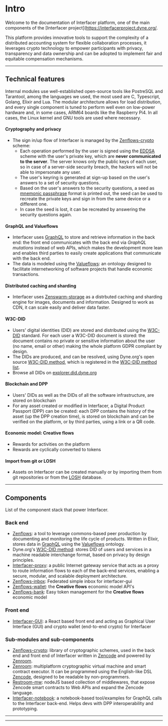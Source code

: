 <!--
SPDX-License-Identifier: AGPL-3.0-or-later
Copyright (C) 2022-2023 Dyne.org foundation <foundation@dyne.org>.

This program is free software: you can redistribute it and/or modify
it under the terms of the GNU Affero General Public License as
published by the Free Software Foundation, either version 3 of the
License, or (at your option) any later version.

This program is distributed in the hope that it will be useful,
but WITHOUT ANY WARRANTY; without even the implied warranty of
MERCHANTABILITY or FITNESS FOR A PARTICULAR PURPOSE.  See the
GNU Affero General Public License for more details.

You should have received a copy of the GNU Affero General Public License
along with this program.  If not, see <https://www.gnu.org/licenses/>.
-->

# Intro

Welcome to the documentation of Interfacer platform, one of the main components of the [Interfacer project](https://interfacerproject.dyne.org/.

This platform provides innovative tools to support the complexity of a distributed accounting system for flexible collaboration processes, it leverages crypto technology to empower participants with privacy, transparency and data ownership and can be adopted to implement fair and equitable compensation mechanisms.


---------------------------

## Technical features

Internal modules use well-established open-source tools like PostreSQL and Tarantool, among the languages we used, the most used are C, Typescript, Golang, Elixir and Lua. The
modular architecture allows for load distribution, and every single component is tuned to perform
well even on low-power hardware and, in some cases, ARM64 boards like the Raspberry Pi4. In all
cases, the Linux kernel and GNU tools are used where necessary.

#### Cryptography and privacy
* The sign in/up flow of Interfacer is managed by the [Zenflows-crypto](/pages/zenflows-crypto) scheme: 
  - Each operation performed by the user is signed using the [EDDSA](https://datatracker.ietf.org/doc/rfc8032/) scheme with the user's private key, which are **never communicated to the server**. The server knows only the public keys of each user, so in case of a server-side security breach, the hackers will not be able to impersonate any user. 
  - The user's keyring is generated at sign-up based on the user's answers to a set of security questions.
  - Based on the user's answers to the security questions, a seed as [mnemonic passphrase](https://github.com/bitcoin/bips/blob/master/bip-0039.mediawiki) format is printed out, the seed can be used to recreate the private keys and sign in from the same device or a different one. 
  - In case the seed is lost, it can be recreated by answering the security questions again.

#### GraphQL and Valueflows
* Interfacer uses [GraphQL](https://graphql.org/) to store and retrieve information in the back end: the front end communicates with the back end via *GraphQL mutations* instead of web APIs, which makes the development more lean and enables third parties to easily create applications that communicate with the back end.
* The data is modeled using the [Valueflows](https://www.valueflo.ws/): an ontology designed to facilitate internetworking of software projects that handle economic transactions.

#### Distributed caching and sharding
* Interfacer uses [Zenswarm-storage](/pages/zenswarm-storage.md) as a distrbuted caching and sharding engine for images, documents and information. Designed to work as CDN, it can scale easily and deliver data faster. 

#### W3C-DID 
* Users' digital identities (DID) are stored and distributed using the [W3C-DID](https://www.w3.org/TR/did-core/) standard. For each user a W3C-DID document is stored: the document contains no private or sensitive information about the user (no name, email or other) making the whole platform GDPR compliant by design.
* The DIDs are produced, and can be resolved, using Dyne.org's open source [W3C-DID method](https://dyne.org/W3C-DID/), which is registered in the [W3C-DID method list](https://www.w3.org/TR/did-spec-registries/#did-methods).
* Browse all DIDs on [explorer.did.dyne.org](http://explorer.did.dyne.org/)

#### Blockchain and DPP
* Users' DIDs as well as the DIDs of all the software infrastructure, are stored on blockchain
* For any asset created or modified in Interfacer, a Digital Product Passport (DPP) can be created: each DPP contains the  history of the asset (up the DPP creation time), is stored on blockchain and can be verified on the platform, or by third parties, using a link or a QR code.

#### Economic model: **Creative flows** 
* Rewards for activities on the platform
* Rewards are cyclically converted to tokens

#### Import from git or LOSH
* Assets on Interfacer can be created manually or by importing them from git repositories or from the [LOSH](https://losh.opennext.eu/) database.

---------------------------

## Components

List of the component stack that power Interfacer.

### Back end

* [Zenflows](/pages/zenflows.md): a tool to leverage commons-based peer production by documenting and monitoring the life cycle of products. Written in Elixir, stores data in [GraphQL](https://graphql.org/) using the [Valueflows](https://www.valueflo.ws/) ontology.
* Dyne.org's [W3C-DID method](https://dyne.org/W3C-DID/): stores DID of users and services in a machine readable interchange format, based on privacy by design principles.
* [Interfacer-proxy](https://github.com/interfacerproject/interfacer-proxy): a public Internet gateway service that acts as a proxy to route information flows to each of the back-end services, enabling a secure, modular, and scalable deployment architecture.
* [Zenflows-inbox](https://github.com/interfacerproject/zenflows-inbox): Federated simple inbox for interfacer-gui
* [Zenflows-wallet](https://github.com/interfacerproject/zenflows-wallet): the **Creative flows** economic model API's
* [Zenflows-bank](https://github.com/interfacerproject/zenflows-bank): Easy token management for the **Creative flows** economic model

<!-- * [Zenswarm-storage](/pages/zenswarm-storage.md): a distrbuted caching and sharding engine, powered by Tarantool  
* [Fabchain](/pages/fabchain.md): a bloat-free toolbox to create and operate new blockchains based on ethereum technology --> 


### Front end

* [Interfacer-GUI](/pages/interfacer-gui.md): a React based front end and acting as Graphical User Interface (GUI) and crypto wallet (end-to-end crypto) for Interfacer

<!--
* **Loshifacer** [... learn more about Loshifacer](/pages/loshifacer.md)
-->

### Sub-modules and sub-components

* [Zenflows-crypto](/pages/zenflows-crypto): library of cryptographic schemes, used in the back end and front end of Interfacer written in [Zencode](https://decodeproject.eu/blog/smart-contracts-english-speaker.html) and powered by [Zenroom](https://zenroom.org/).
* [Zenroom](https://zenroom.org/): multiplatform cryptographic virtual machine and smart contract executor. It can be programmed using the English-like DSL [Zencode](https://decodeproject.eu/blog/smart-contracts-english-speaker.html), designed to be readable by non-programmers. 
* [Restroom-mw](https://new.dyne.org/restroom-mw/#/): nodeJS based collection of middlewares, that expose Zencode smart contracts to Web APIs and expand the Zencode language.
* [Interfacer-notebook](https://github.com/interfacerproject/Interfacer-notebook): a notebook-based tool/examples for GraphQL calls to the Interfacer back-end. Helps devs with DPP interoperability and prototyping.
-------------------
-------------------

